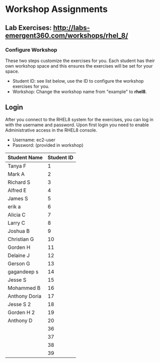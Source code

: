 # Workshop Assignments
## Lab Exercises: http://labs-emergent360.com/workshops/rhel_8/
### Configure Workshop
These two steps customize the exercises for you. Each student has their own workshop space and this ensures the exercises will be set for your space.
- Student ID: see list below, use the ID to configure the workshop exercises for you.
- Workshop: Change the workshop name from "example" to **rhel8**.

## Login
After you connect to the RHEL8 system for the exercises, you can log in with the username and password. Upon first login you need to enable Administrative access in the RHEL8 console.
- Username: ec2-user
- Password: (provided in workshop)

| Student Name | Student ID |
|------------ | ---------------|
| Tanya F | 1|
| Mark A | 2 | 
| Richard S | 3 |
| Alfred E | 4| 
| James S | 5 |
| erik a | 6 |
| Alicia C | 7 |
| Larry C | 8 |
| Joshua B | 9 |
| Christian G | 10 |
| Gorden H | 11 |
| Delaine J | 12 | 
| Gerson G | 13 |
| gagandeep s | 14 |
| Jesse S | 15 |
| Mohammed B | 16 |
| Anthony Doria | 17 |
| Jesse S 2 | 18 |
| Gorden H 2 | 19 |
|	Anthony D	|	20	|
|		|	36	|
|		|	37	|
|		|	38	|
|		|	39	|
